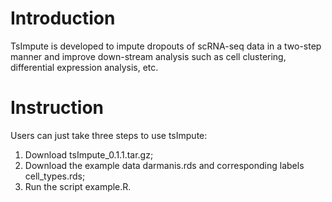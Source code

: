 # Introduction
TsImpute is developed to impute dropouts of scRNA-seq data in a two-step manner and improve down-stream analysis such as cell clustering, differential expression analysis, etc.

# Instruction
Users can just take three steps to use tsImpute:
1. Download tsImpute_0.1.1.tar.gz;
2. Download the example data darmanis.rds and corresponding labels cell_types.rds;
3. Run the script example.R.
